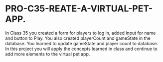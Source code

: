 # PRO-C35-REATE-A-VIRTUAL-PET-APP.
In Class 35 you created a form for players to log in, added input for name and button to Play. You also created playerCount and gameState in the database. You learned to update gameState and player count to database.  In this project you will apply the concepts learned in class and continue to add more elements to the virtual pet app.
